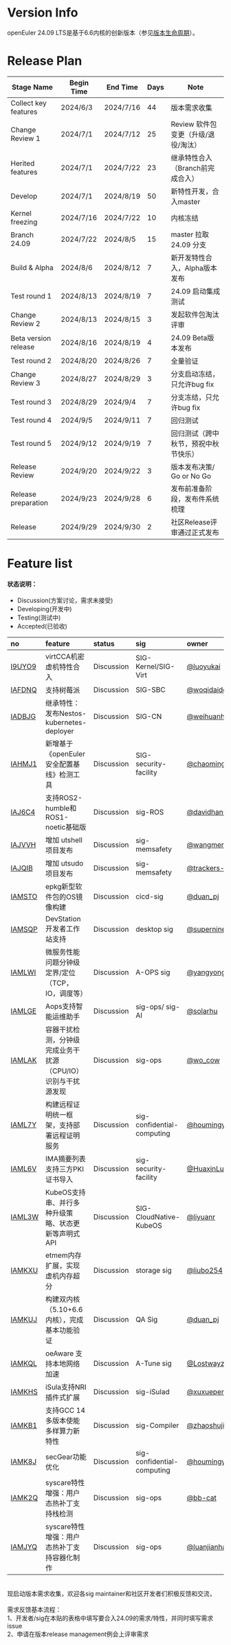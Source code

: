 # Version Info

openEuler 24.09 LTS是基于6.6内核的创新版本（参见[版本生命周期](https://www.openeuler.org/zh/other/lifecycle/)）。<br />

# Release Plan

| Stage Name                    | Begin Time | End Time  | Days | Note                                               |
| ----------------------------- | ---------- | --------- | ---- | -------------------------------------------------- |
| Collect key features          | 2024/6/3   | 2024/7/16 | 44   | 版本需求收集                                       |
| Change Review 1               | 2024/7/1  | 2024/7/12 | 25   | Review 软件包变更（升级/退役/淘汰）                |
| Herited features              | 2024/7/1  | 2024/7/22 | 23   | 继承特性合入（Branch前完成合入）  |
| Develop                       | 2024/7/1  | 2024/8/19 | 50   | 新特性开发，合入master |
| Kernel freezing               | 2024/7/16   | 2024/7/22 | 10   | 内核冻结                                           |
| Branch 24.09                  | 2024/7/22  | 2024/8/5 | 15 | master 拉取 24.09 分支           |
| Build & Alpha                 | 2024/8/6  | 2024/8/12  | 7    | 新开发特性合入，Alpha版本发布                      |
| Test round 1                  | 2024/8/13   | 2024/8/19  | 7   | 24.09 启动集成测试                             |
| Change Review 2               | 2024/8/13  | 2024/8/15 | 3    | 发起软件包淘汰评审                                 |
| Beta version release          | 2024/8/16  | 2024/8/19 | 4    | 24.09 Beta版本发布                             |
| Test round 2                  | 2024/8/20  | 2024/8/26 | 7    | 全量验证                                           |
| Change Review 3               | 2024/8/27  | 2024/8/29 | 3    | 分支启动冻结，只允许bug fix                        |
| Test round 3                  | 2024/8/29  | 2024/9/4  | 7    | 分支冻结，只允许bug fix                            |
| Test round 4                  | 2024/9/5   | 2024/9/11 | 7    | 回归测试                                           |
| Test round 5                  | 2024/9/12  | 2024/9/19 | 7    | 回归测试（跨中秋节，预祝中秋节快乐）                 |
| Release Review                | 2024/9/20  | 2024/9/22 | 3    | 版本发布决策/ Go or No Go                          |
| Release preparation           | 2024/9/23  | 2024/9/28 | 6    | 发布前准备阶段，发布件系统梳理                     |
| Release                       | 2024/9/29  | 2024/9/30 | 2    | 社区Release评审通过正式发布                        |



# Feature list

#### 状态说明：

- Discussion(方案讨论，需求未接受)
- Developing(开发中)
- Testing(测试中)
- Accepted(已验收)

| no   | feature | status | sig  | owner |
| :--- | :------ | :----- | :--- | :---- |
|[I9UYO9](https://gitee.com/openeuler/release-management/issues/I9UYO9)| virtCCA机密虚机特性合入 | Discussion | SIG-Kernel/SIG-Virt | [@luoyukai](https://gitee.com/luoyukai) |
|[IAFDNQ](https://gitee.com/openeuler/release-management/issues/IAFDNQ)| 支持树莓派 | Discussion | SIG-SBC | [@woqidaideshi](https://gitee.com/woqidaideshi/) |
|[IADBJG](https://gitee.com/openeuler/release-management/issues/IADBJG)| 继承特性：发布Nestos-kubernetes-deployer | Discussion | SIG-CN | [@weihuanhuan_ky](https://gitee.com/weihuanhuan_ky) |
|[IAHMJ1](https://gitee.com/openeuler/release-management/issues/IAHMJ1)| 新增基于《openEuler 安全配置基线》检测工具 | Discussion | SIG-security-facility | [@chaomingmeng](https://gitee.com/chaomingmeng) |
|[IAJ6C4](https://gitee.com/openeuler/release-management/issues/IAJ6C4)|支持ROS2-humble和ROS1-noetic基础版|Discussion|sig-ROS|[@davidhan008](https://gitee.com/davidhan008/)|
|[IAJVVH](https://gitee.com/openeuler/release-management/issues/IAJVVH)|增加 utshell 项目发布|Discussion|sig-memsafety|[@wangmengc](https://gitee.com/wangmengc/)|EPOL|utshell|
|[IAJQIB](https://gitee.com/openeuler/release-management/issues/IAJQIB)|增加 utsudo 项目发布|Discussion|sig-memsafety|[@trackers-love](https://gitee.com/trackers-love/)|EPOL|utsudo|
|[IAMSTO](https://gitee.com/openeuler/release-management/issues/IAMSTO?from=project-issue)| epkg新型软件包的OS镜像构建 | Discussion | cicd-sig | [@duan_pj](https://gitee.com/duan_pj) |
|[IAMSQP](https://gitee.com/openeuler/release-management/issues/IAMSQP?from=project-issue)| DevStation 开发者工作站支持 | Discussion | desktop sig | [@superninesun](https://gitee.com/superninesun) |
|[IAMLWI](https://gitee.com/openeuler/release-management/issues/IAMLWI?from=project-issue)| 微服务性能问题分钟级定界/定位（TCP，IO，调度等） | Discussion | A-OPS sig | [@yangyongguang](https://gitee.com/yangyongguang) |
|[IAMLGE](https://gitee.com/openeuler/release-management/issues/IAMLGE?from=project-issue)| Aops支持智能运维助手 | Discussion | sig-ops/ sig-AI | [@solarhu](https://gitee.com/solarhu) |
|[IAMLAK](https://gitee.com/openeuler/release-management/issues/IAMLAK?from=project-issue)| 容器干扰检测，分钟级完成业务干扰源（CPU/IO）识别与干扰源发现 | Discussion | sig-ops| [@wo_cow](https://gitee.com/wo_cow) |
|[IAML7Y](https://gitee.com/openeuler/release-management/issues/IAML7Y?from=project-issue)| 构建远程证明统一框架，支持部署远程证明服务 | Discussion | sig-confidential-computing| [@houmingyong](https://gitee.com/houmingyong) |
|[IAML6V](https://gitee.com/openeuler/release-management/issues/IAML6V?from=project-issue)| IMA摘要列表支持三方PKI证书导入 | Discussion | sig-security-facility| [@HuaxinLuGitee](https://gitee.com/HuaxinLuGitee) |
|[IAML3W](https://gitee.com/openeuler/release-management/issues/IAML3W?from=project-issue)| KubeOS支持串、并行多种升级策略、状态更新等声明式API | Discussion | SIG-CloudNative-KubeOS| [@liyuanr](https://gitee.com/liyuanr) |
|[IAMKXU](https://gitee.com/openeuler/release-management/issues/IAMKXU?from=project-issue)| etmem内存扩展，实现虚机内存超分 | Discussion | storage sig| [@liubo254](https://gitee.com/liubo254) |
|[IAMKUJ](https://gitee.com/openeuler/release-management/issues/IAMKUJ?from=project-issue)| 构建双内核（5.10+6.6内核），完成基本功能验证 | Discussion | QA Sig | [@duan_pj](https://gitee.com/duan_pj) |
|[IAMKQL](https://gitee.com/openeuler/release-management/issues/IAMKQL?from=project-issue)| oeAware 支持本地网络加速 | Discussion | A-Tune sig | [@Lostwayzxc](https://gitee.com/Lostwayzxc) |
|[IAMKHS](https://gitee.com/openeuler/release-management/issues/IAMKHS?from=project-issue)| iSula支持NRI插件式扩展 | Discussion | sig-iSulad | [@xuxuepeng](https://gitee.com/xuxuepeng) |
|[IAMKB1](https://gitee.com/openeuler/release-management/issues/IAMKB1?from=project-issue)| 支持GCC 14多版本使能多样算力新特性 | Discussion | sig-Compiler | [@zhaoshujian](https://gitee.com/zhaoshujian) |
|[IAMK8J](https://gitee.com/openeuler/release-management/issues/IAMK8J?from=project-issue)| secGear功能优化 | Discussion | sig-confidential-computing | [@houmingyong](https://gitee.com/houmingyong) |
|[IAMK2Q](https://gitee.com/openeuler/release-management/issues/IAMK2Q?from=project-issue)| syscare特性增强：用户态热补丁支持栈检测 | Discussion | sig-ops | [@bb-cat](https://gitee.com/bb-cat) |
|[IAMJYQ](https://gitee.com/openeuler/release-management/issues/IAMJYQ?from=project-issue)| syscare特性增强：用户态热补丁支持容器化制作 | Discussion | sig-ops | [@luanjianhai](https://gitee.com/luanjianhai) |
<br />
现启动版本需求收集，欢迎各sig maintainer和社区开发者们积极反馈和交流，<br />
<br />
需求反馈基本流程： <br />
1、开发者/sig在本贴的表格中填写要合入24.09的需求/特性，并同时填写需求issue <br />
2、申请在版本release management例会上评审需求 
<br /><br />
